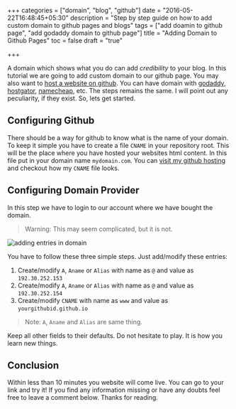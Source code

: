 +++
categories = ["domain", "blog", "github"]
date = "2016-05-22T16:48:45+05:30"
description = "Step by step guide on how to add custom domain to github pages and blogs"
tags = ["add doamin to github page", "add godaddy domain to github page"]
title = "Adding Domain to Github Pages"
toc = false
draft = "true"

+++

A domain which shows what you do can add *credibility* to your blog. In this tutorial we are going to add custom domain to our github page. You may also want to [host a website on github](..). You can have domain with [godaddy](www.godaddy.com), [hostgator](www.hostgator.com), [namecheap](www.namecheap.com), etc. The steps remains the same. I will point out any peculiarity, if they exist. So, lets get started.

## Configuring Github

There should be a way for github to know what is the name of your domain. To keep it simple you have to create a file `CNAME` in your repository root. This will be the place where you have hosted your websites html content. In this file put in your domain name `mydomain.com`. You can [visit my github hosting](https://github.com/ankitsinghaniyaz/ankitsinghaniyaz.github.io) and checkout how my `CNAME` file looks.

## Configuring Domain Provider

In this step we have to login to our account where we have bought the domain.

> Warning: This may seem complicated, but it is not.

![adding entries in domain](/images/domain_entry.png "TEXT")

You have to follow these three simple steps. Just add/modify these entries:

1. Create/modify `A`, `Aname` or `Alias` with name as `@`  and value as `192.30.252.153`
2. Create/modify `A`, `Aname` or `Alias` with name as `@`  and value as `192.30.252.154`
3. Create/modify `CNAME` with name as `www` and value as `yourgithubid.github.io`

> Note: `A`, `Aname` and `Alias` are same thing.

Keep all other fields to their defaults. Do not hesitate to play. It is how you learn new things.

## Conclusion

Within less than 10 minutes you website will come live. You can go to your link and try it! If you find any information missing or have any doubts feel free to leave a comment below. Thanks for reading.

